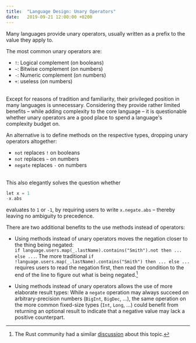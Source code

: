 ```yaml
---
title:  "Language Design: Unary Operators"
date:   2019-09-21 12:00:00 +0200
---
```


Many languages provide unary operators, usually written as a prefix to the value they apply to.

The most common unary operators are:

- `!`: Logical complement (on booleans)
- `~`: Bitwise complement (on numbers)
- `-`: Numeric complement (on numbers)
- `+`: useless (on numbers)

<br/>Except for reasons of tradition and familiarity, their privileged position in many languages is unnecessary.
Considering they provide rather limited benefits – while adding complexity to the core language –
it is questionable whether unary operators are a good place to spend a language's complexity budget on.

An alternative is to define methods on the respective types, dropping unary operators altogether:

- `not` replaces `!` on booleans
- `not` replaces `~` on numbers
- `negate` replaces `-` on numbers

<br/>This also elegantly solves the question whether

```scala
let x = 1
-x.abs
```

evaluates to `1` or `-1`, by requiring users to write `x.negate.abs` – thereby leaving no ambiguity to precedence.

There are two additional benefits to the use methods instead of operators:

- Using methods instead of unary operators moves the negation closer to the thing being negated:  
  `if language.users.map(_.lastName).contains("Smith").not then ... else ...`.
  The more traditional `if !language.users.map(_.lastName).contains("Smith") then ... else ...`
  requires users to read the negation first, then read the condition to the end of the line to figure out what is being negated.[^1]

- Using methods instead of unary operators allows the use of more elaborate result types:
  While a `negate` operation may always succeed on arbitrary-precision numbers (`BigInt`, `BigDec`, ...),
  the same operation on the more common fixed-size types (`Int`, `Long`, ...) could benefit from returning an optional
  result to indicate that a negative value may lack a positive counterpart.


[^1]: The Rust community had a similar [discussion](https://internals.rust-lang.org/t/the-is-not-empty-method-as-more-clearly-alternative-for-is-empty/) about this topic. 